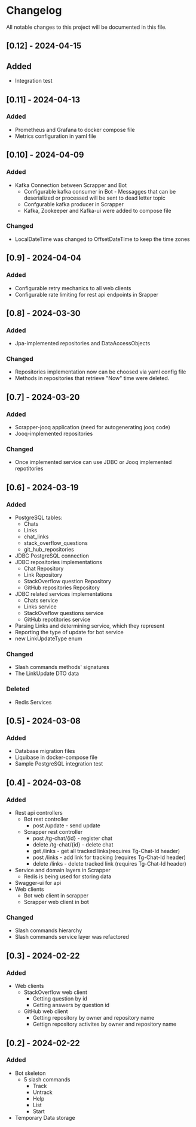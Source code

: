 # Changelog

All notable changes to this project will be documented in this file.

## [0.12] - 2024-04-15

## Added
- Integration test

## [0.11] - 2024-04-13

### Added
- Prometheus and Grafana to docker compose file
- Metrics configuration in yaml file

## [0.10] - 2024-04-09

### Added
- Kafka Connection between Scrapper and Bot
  - Configurable kafka consumer in Bot
        - Messagges that can be deserialized or processed will be sent to dead letter topic
  - Confgurable kafka producer in Scrapper
  - Kafka, Zookeeper and Kafka-ui were added to compose file

### Changed
- LocalDateTime was changed to OffsetDateTime to keep the time zones

## [0.9] - 2024-04-04

### Added
- Configurable retry mechanics to all web clients
- Configurable rate limiting for rest api endpoints in Srapper

## [0.8] - 2024-03-30

### Added
- Jpa-implemented repositories and DataAccessObjects

### Changed
- Repositories implementation now can be choosed via yaml config file
- Methods in repositories that retrieve "Now" time were deleted.

## [0.7] - 2024-03-20

### Added
- Scrapper-jooq application (need for autogenerating jooq code)
- Jooq-implemented repositories

### Changed
- Once implemented service can use JDBC or Jooq implemented repotitories

## [0.6] - 2024-03-19

### Added 
- PostgreSQL tables:
    - Chats
    - Links
    - chat_links
    - stack_overflow_questions
    - git_hub_repositories
- JDBC PostgreSQL connection
- JDBC repositories implementations
    - Chat Repository
    - Link Repository
    - StackOverflow question Repository
    - GitHub repositories Repository
- JDBC related services implementations
    - Chats service
    - Links service
    - StackOveflow questions service
    - GitHub repotitories service
- Parsing Links and determining service, which they represent
- Reporting the type of update for bot service
- new LinkUpdateType enum

### Changed
- Slash commands methods' signatures
- The LinkUpdate DTO data

### Deleted
- Redis Services

## [0.5] - 2024-03-08

### Added
- Database migration files
- Liquibase in docker-compose file
- Sample PostgreSQL integration test

## [0.4] - 2024-03-08

### Added
- Rest api controllers
    - Bot rest controller
        - post /update - send update
    - Scrapper rest controller
        - post /tg-chat/{id} - register chat
        - delete /tg-chat/{id} - delete chat
        - get /links - get all tracked links(requires Tg-Chat-Id header)
        - post /links - add link for tracking (requires Tg-Chat-Id header)
        - delete /links - delete tracked link (requires Tg-Chat-Id header)
- Service and domain layers in Scrapper
    - Redis is being used for storing data
- Swagger-ui for api
- Web clients
    - Bot web client in scrapper
    - Scrapper web client in bot
 
### Changed
- Slash commands hierarchy
- Slash commands service layer was refactored 


## [0.3] - 2024-02-22

### Added
- Web clients
    - StackOverflow web client
        - Getting question by id
        - Getting answers by question id
    - GitHub web client
        - Getting repository by owner and repository name
        - Gettign repository activites by owner and repository name
  

## [0.2] - 2024-02-22

### Added   
- Bot skeleton
  - 5 slash commands
    - Track
    - Untrack
    - Help
    - List
    - Start
- Temporary Data storage 

